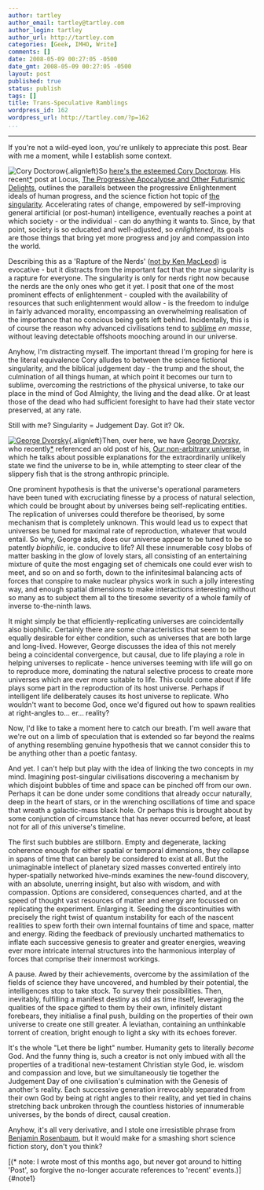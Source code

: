 ```yaml
---
author: tartley
author_email: tartley@tartley.com
author_login: tartley
author_url: http://tartley.com
categories: [Geek, IMHO, Write]
comments: []
date: 2008-05-09 00:27:05 -0500
date_gmt: 2008-05-09 00:27:05 -0500
layout: post
published: true
status: publish
tags: []
title: Trans-Speculative Ramblings
wordpress_id: 162
wordpress_url: http://tartley.com/?p=162
...
```

---

If you're not a wild-eyed loon, you're unlikely to appreciate this post.
Bear with me a moment, while I establish some context.

![Cory
Doctorow](http://tartley.com/wp-content/uploads/2007/07/cory-doctorow.thumbnail.jpg){.alignleft}So
[here's the esteemed Cory Doctorow](http://www.craphound.com/). His
recent[\*](#note1) post at Locus, [The Progressive Apocalypse and Other
Futurismic
Delights](http://www.locusmag.com/Features/2007/07/cory-doctorow-progressive-apocalypse.html),
outlines the parallels between the progressive Enlightenment ideals of
human progress, and the science fiction hot topic of [the
singularity](http://en.wikipedia.org/wiki/The_singularity). Accelerating
rates of change, empowered by self-improving general artificial (or
post-human) intelligence, eventually reaches a point at which society -
or the individual - can do anything it wants to. Since, by that point,
society is so educated and well-adjusted, so *enlightened*, its goals
are those things that bring yet more progress and joy and compassion
into the world.

Describing this as a 'Rapture of the Nerds' ([not by Ken
MacLeod](http://www.acceleratingfuture.com/steven/?p=21#comment-181)) is
evocative - but it distracts from the important fact that the *true*
singularity is a rapture for everyone. The singularity is only for nerds
right now because the nerds are the only ones who get it yet. I posit
that one of the most prominent effects of enlightenment - coupled with
the availability of resources that such enlightenment would allow - is
the freedom to indulge in fairly advanced morality, encompassing an
overwhelming realisation of the importance that no concious being gets
left behind. Incidentally, this is of course the reason why advanced
civilisations tend to
[sublime](http://en.wikipedia.org/wiki/The_Sublimed) *en masse*, without
leaving detectable offshoots mooching around in our universe.

Anyhow, I'm distracting myself. The important thread I'm groping for
here is the literal equivalence Cory alludes to between the science
fictional singularity, and the biblical judgement day - the trump and
the shout, the culmination of all things human, at which point it
becomes our turn to sublime, overcoming the restrictions of the physical
universe, to take our place in the mind of God Almighty, the living and
the dead alike. Or at least those of the dead who had sufficient
foresight to have had their state vector preserved, at any rate.

Still with me? Singularity = Judgement Day. Got it? Ok.

[![George
Dvorsky](http://tartley.com/wp-content/uploads/2007/07/georgedvorsky.jpg)](http://sentientdevelopments.blogspot.com){.alignleft}Then,
over here, we have [George
Dvorsky](http://sentientdevelopments.blogspot.com), who
recently[\*](#note1) referenced an old post of his, [Our non-arbitrary
universe](http://sentientdevelopments.blogspot.com/2006/03/our-non-arbitrary-universe.html),
in which he talks about possible explanations for the extraordinarily
unlikely state we find the universe to be in, while attempting to steer
clear of the slippery fish that is the strong anthropic principle.

One prominent hypothesis is that the universe's operational parameters
have been tuned with excruciating finesse by a process of natural
selection, which could be brought about by universes being
self-replicating entities. The replication of universes could therefore
be theorised, by some mechanism that is completely unknown. This would
lead us to expect that universes be tuned for maximal rate of
reproduction, whatever that would entail. So why, George asks, does our
universe appear to be tuned to be so patently *biophilic*, ie. conducive
to life? All these innumerable cosy blobs of matter basking in the glow
of lovely stars, all consisting of an entertaining mixture of quite the
most engaging set of chemicals one could ever wish to meet, and so on
and so forth, down to the infinitesimal balancing acts of forces that
conspire to make nuclear physics work in such a jolly interesting way,
and enough spatial dimensions to make interactions interesting without
so many as to subject them all to the tiresome severity of a whole
family of inverse to-the-ninth laws.

It might simply be that efficiently-replicating universes are
coincidentally also biophilic. Certainly there are some characteristics
that seem to be equally desirable for either condition, such as
universes that are both large and long-lived. However, George discusses
the idea of this not merely being a coincidental convergence, but
causal, due to life playing a role in helping universes to replicate -
hence universes teeming with life will go on to reproduce more,
dominating the natural selective process to create more universes which
are ever more suitable to life. This could come about if life plays some
part in the reproduction of its host universe. Perhaps if intelligent
life deliberately causes its host universe to replicate. Who wouldn't
want to become God, once we'd figured out how to spawn realities at
right-angles to... er... reality?

Now, I'd like to take a moment here to catch our breath. I'm well aware
that we're out on a limb of speculation that is extended so far beyond
the realms of anything resembling genuine hypothesis that we cannot
consider this to be anything other than a poetic fantasy.

And yet. I can't help but play with the idea of linking the two concepts
in my mind. Imagining post-singular civilisations discovering a
mechanism by which disjoint bubbles of time and space can be pinched off
from our own. Perhaps it can be done under some conditions that already
occur naturally, deep in the heart of stars, or in the wrenching
oscillations of time and space that wreath a galactic-mass black hole.
Or perhaps this is brought about by some conjunction of circumstance
that has never occurred before, at least not for all of *this*
universe's timeline.

The first such bubbles are stillborn. Empty and degenerate, lacking
coherence enough for either spatial or temporal dimensions, they
collapse in spans of time that can barely be considered to exist at all.
But the unimaginable intellect of planetary sized masses converted
entirely into hyper-spatially networked hive-minds examines the
new-found discovery, with an absolute, unerring insight, but also with
wisdom, and with compassion. Options are considered, consequences
charted, and at the speed of thought vast resources of matter and energy
are focussed on replicating the experiment. Enlarging it. Seeding the
discontinuities with precisely the right twist of quantum instability
for each of the nascent realities to spew forth their own internal
fountains of time and space, matter and energy. Riding the feedback of
previously uncharted mathematics to inflate each successive genesis to
greater and greater energies, weaving ever more intricate internal
structures into the harmonious interplay of forces that comprise their
innermost workings.

A pause. Awed by their achievements, overcome by the assimilation of the
fields of science they have uncovered, and humbled by their potential,
the intelligences stop to take stock. To survey their possibilities.
Then, inevitably, fulfilling a manifest destiny as old as time itself,
leveraging the qualities of the space gifted to them by their own,
infinitely distant forebears, they initialise a final push, building on
the properties of their own universe to create one still greater. A
leviathan, containing an unthinkable torrent of creation, bright enough
to light a sky with its echoes forever.

It's the whole "Let there be light" number. Humanity gets to literally
*become* God. And the funny thing is, such a creator is not only imbued
with all the properties of a traditional new-testament Christian style
God, ie. wisdom and compassion and love, but we simultaneously tie
together the Judgement Day of one civilisation's culmination with the
Genesis of another's reality. Each successive generation irrevocably
separated from their own God by being at right angles to their reality,
and yet tied in chains stretching back unbroken through the countless
histories of innumerable universes, by the bonds of direct, causal
creation.

Anyhow, it's all very derivative, and I stole one irresistible phrase
from [Benjamin
Rosenbaum](http://www.strangehorizons.com/2006/20060904/house-f.shtml),
but it would make for a smashing short science fiction story, don't you
think?

[(\* note: I wrote most of this months ago, but never got around to
hitting 'Post', so forgive the no-longer accurate references to 'recent'
events.)]{#note1}
